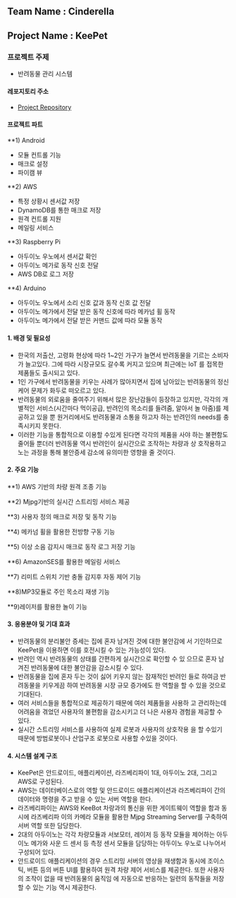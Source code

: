 
## Team Name : Cinderella
## Project Name : KeePet

### 프로젝트 주제
- 반려동물 관리 시스템

#### 레포지토리 주소
- [Project Repository](https://github.com/jae0303/KeePet)

#### 프로젝트 파트
**1) Android
- 모듈 컨트롤 기능
- 매크로 설정
- 파이캠 뷰

**2) AWS
- 특정 상황시 센서값 저장
- DynamoDB를 통한 매크로 저장
- 원격 컨트롤 지원
- 메일링 서비스

**3) Raspberry Pi
- 아두이노 우노에서 센서값 확인
- 아두이노 메가로 동작 신호 전달
- AWS DB로 로그 저장

**4) Arduino
- 아두이노 우노에서 소리 신호 값과 동작 신호 값 전달
- 아두이노 메가에서 전달 받은 동작 신호에 따라 메카넘 휠 동작
- 아두이노 메가에서 전달 받은 커맨드 값에 따라 모듈 동작

#### 1. 배경 및 필요성
- 한국의 저출산, 고령화 현상에 따라 1~2인 가구가 늘면서 반려동물을 기르는 소비자가 늘고있다. 그에 따라 시장규모도 갈수록 커지고 있으며 최근에는 IoT 를 접목한 제품들도 출시되고 있다.
- 1인 가구에서 반려동물을 키우는 사례가 많아지면서 집에 남아있는 반려동물의 정신 케어 문제가 화두로 떠오르고 있다. 
-  반려동물의 외로움을 줄여주기 위해서 많은 장난감들이 등장하고 있지만, 각각의 개별적인 서비스(시간마다 먹이공급, 반려인의 목소리를 들려줌, 알아서 놀 아줌)를 제공하고 있을 뿐 원거리에서도 반려동물과 소통을 하고자 하는 반려인의 needs를 충족시키지 못한다.
- 이러한 기능을 통합적으로 이용할 수있게 된다면 각각의 제품을 사야 하는 불편함도 줄어들 뿐더러 반려동물 역시 반려인이 실시간으로 조작하는 차량과 상 호작용하고 노는 과정을 통해 불안증세 감소에 유의미한 영향을 줄 것이다.

#### 2. 주요 기능
**1) AWS 기반의 차량 원격 조종 기능
 
**2) Mjpg기반의 실시간 스트리밍 서비스 제공

**3) 사용자 정의 매크로 저장 및 동작 기능

**4) 메카넘 휠을 활용한 전방향 구동 기능

**5) 이상 소음 감지시 매크로 동작 로그 저장 기능

**6) AmazonSES를 활용한 메일링 서비스

**7) 리미트 스위치 기반 충돌 감지후 자동 제어 기능

**8)MP3모듈로 주인 목소리 재생 기능

**9)레이저를 활용한 놀이 기능

#### 3. 응용분야 및 기대 효과
- 반려동물의 분리불안 증세는 집에 혼자 남겨진 것에 대한 불안감에 서 기인하므로 KeePet을 이용하면 이를 호전시킬 수 있는 가능성이 있다.
- 반려인 역시 반려동물의 상태를 간편하게 실시간으로 확인할 수 있 으므로 혼자 남겨진 반려동물에 대한 불안감을 감소시킬 수 있다.
-  반려동물을 집에 혼자 두는 것이 싫어 키우지 않는 잠재적인 반려인 들로 하여금 반려동물을 키우게끔 하여 반려동물 시장 규모 증가에도 한 역할을 할 수 있을 것으로 기대된다. 
- 여러 서비스들을 통합적으로 제공하기 때문에 여러 제품들을 사용하 고 관리하는데 어려움을 겪었던 사용자의 불편함을 감소시키고 더 나은 사용자 경험을 제공할 수 있다.
- 실시간 스트리밍 서비스를 사용하여 실제 로봇과 사용자의 상호작용 을 할 수있기 때문에 방범로봇이나 산업구조 로봇으로 사용할 수있을 것이다.

#### 4. 시스템 설계 구조
- KeePet은 안드로이드, 애플리케이션, 라즈베리파이 1대, 아두이노 2대, 그리고 AWS로 구성된다.
- AWS는 데이터베이스로의 역할 및 안드로이드 애플리케이션과 라즈베리파이 간의 데이터와 명령을 주고 받을 수 있는 서버 역할을 한다.
- 라즈베리파이는 AWS와 KeeBot 차랑과의 통신을 위한 게이트웨이 역할을 함과 동시에 라즈베리파 이의 카메라 모듈을 활용한 Mjpg Streaming Server를 구축하여 서버 역할 또한 담당한다.
- 2대의 아두이노는 각각 차량모듈과 서보모터, 레이저 등 동작 모듈을 제어하는 아두이노 메가와 사운 드 센서 등 측정 센서 모듈을 담당하는 아두이노 우노로 나누어서 구성되어 있다. 
- 안드로이드 애플리케이션의 경우 스트리밍 서버의 영상을 재생함과 동시에 조이스틱, 버튼 등의 버튼 UI를 활용하여 원격 차량 제어 서비스를 제공한다. 또한 사용자의 조작이 없을 때 반려동물의 움직임 에 자동으로 반응하는 일련의 동작들을 저장할 수 있는 기능 역시 제공한다.

